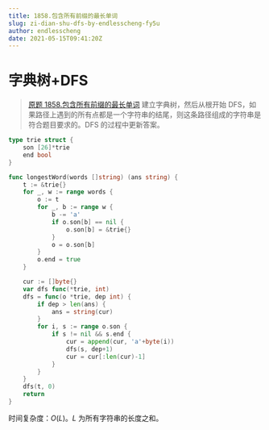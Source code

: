 ```yaml
---
title: 1858.包含所有前缀的最长单词
slug: zi-dian-shu-dfs-by-endlesscheng-fy5u
author: endlesscheng
date: 2021-05-15T09:41:20Z
---
```

# 字典树+DFS
 
> [原题 1858.包含所有前缀的最长单词](https://leetcode.cn/problems/longest-word-with-all-prefixes)
建立字典树，然后从根开始 DFS，如果路径上遇到的所有点都是一个字符串的结尾，则这条路径组成的字符串是符合题目要求的。DFS 的过程中更新答案。

```go
type trie struct {
    son [26]*trie
    end bool
}

func longestWord(words []string) (ans string) {
    t := &trie{}
    for _, w := range words {
        o := t
        for _, b := range w {
            b -= 'a'
            if o.son[b] == nil {
                o.son[b] = &trie{}
            }
            o = o.son[b]
        }
        o.end = true
    }

    cur := []byte{}
    var dfs func(*trie, int)
    dfs = func(o *trie, dep int) {
        if dep > len(ans) {
            ans = string(cur)
        }
        for i, s := range o.son {
            if s != nil && s.end {
                cur = append(cur, 'a'+byte(i))
                dfs(s, dep+1)
                cur = cur[:len(cur)-1]
            }
        }
    }
    dfs(t, 0)
    return
}
```

时间复杂度：$O(L)$。$L$ 为所有字符串的长度之和。
